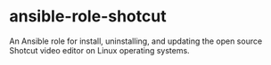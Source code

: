 # ansible-role-shotcut
An Ansible role for install, uninstalling, and updating the open source Shotcut video editor on Linux operating systems.
